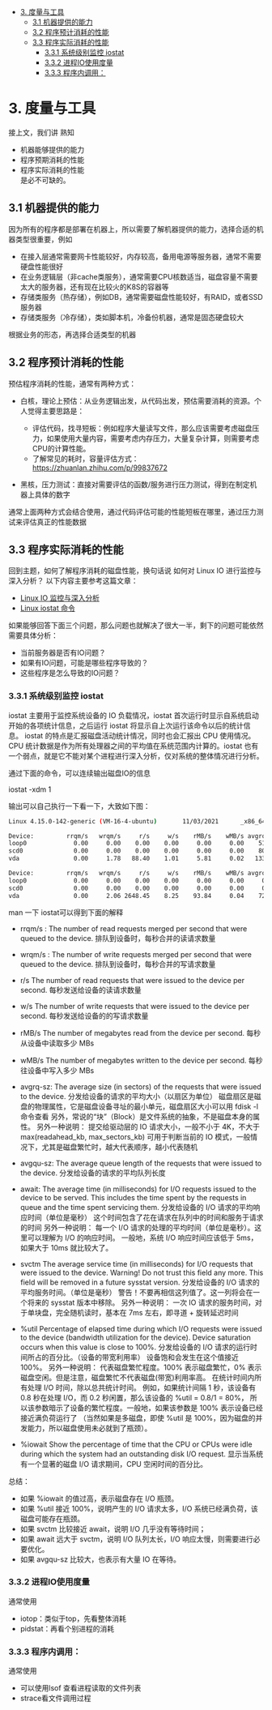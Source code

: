 <!-- TOC -->

- [3. 度量与工具](#3-度量与工具)
    - [3.1 机器提供的能力](#31-机器提供的能力)
    - [3.2 程序预计消耗的性能](#32-程序预计消耗的性能)
    - [3.3 程序实际消耗的性能](#33-程序实际消耗的性能)
        - [3.3.1 系统级别监控 iostat](#331-系统级别监控-iostat)
        - [3.3.2 进程IO使用度量](#332-进程io使用度量)
        - [3.3.3 程序内调用：](#333-程序内调用)

<!-- /TOC -->

# 3. 度量与工具

接上文，我们讲 熟知
 - 机器能够提供的能力
 - 程序预期消耗的性能
 - 程序实际消耗的性能  
是必不可缺的。

## 3.1 机器提供的能力
因为所有的程序都是部署在机器上，所以需要了解机器提供的能力，选择合适的机器类型很重要，例如
 - 在接入层通常需要网卡性能较好，内存较高，备用电源等服务器，通常不需要硬盘性能很好
 - 在业务逻辑层（非cache类服务），通常需要CPU核数适当，磁盘容量不需要太大的服务器，还有现在比较火的K8S的容器等
 - 存储类服务（热存储），例如DB，通常需要磁盘性能较好，有RAID，或者SSD服务器
 - 存储类服务（冷存储），类如脚本机，冷备份机器，通常是固态硬盘较大

根据业务的形态，再选择合适类型的机器

## 3.2 程序预计消耗的性能

预估程序消耗的性能，通常有两种方式：
 - 白核，理论上预估：从业务逻辑出发，从代码出发，预估需要消耗的资源。个人觉得主要思路是：
    - 评估代码，找寻短板：例如程序大量读写文件，那么应该需要考虑磁盘压力，如果使用大量内容，需要考虑内存压力，大量复杂计算，则需要考虑CPU的计算性能。
    - 了解常见的耗时，容量评估方式：https://zhuanlan.zhihu.com/p/99837672

- 黑核，压力测试：直接对需要评估的函数/服务进行压力测试，得到在制定机器上具体的数字

通常上面两种方式会结合使用，通过代码评估可能的性能短板在哪里，通过压力测试来评估真正的性能数据

## 3.3 程序实际消耗的性能

回到主题，如何了解程序消耗的磁盘性能，换句话说 如何对 Linux IO 进行监控与深入分析？
以下内容主要参考这篇文章：
- [Linux IO 监控与深入分析](https://jaminzhang.github.io/os/Linux-IO-Monitoring-and-Deep-Analysis/)
- [Linux iostat 命令](https://www.cnblogs.com/sparkdev/p/10427049.html)

如果能够回答下面三个问题，那么问题也就解决了很大一半，剩下的问题可能依然需要具体分析：
 - 当前服务器是否有IO问题？
 - 如果有IO问题，可能是哪些程序导致的？
 - 这些程序是怎么导致的IO问题？

### 3.3.1 系统级别监控 iostat


iostat 主要用于监控系统设备的 IO 负载情况，iostat 首次运行时显示自系统启动开始的各项统计信息，之后运行 iostat 将显示自上次运行该命令以后的统计信息。
iostat 的特点是汇报磁盘活动统计情况，同时也会汇报出 CPU 使用情况。CPU 统计数据是作为所有处理器之间的平均值在系统范围内计算的。iostat 也有一个弱点，就是它不能对某个进程进行深入分析，仅对系统的整体情况进行分析。

通过下面的命令，可以连续输出磁盘IO的信息

iostat -xdm 1

输出可以自己执行一下看一下，大致如下图：
```bash
Linux 4.15.0-142-generic (VM-16-4-ubuntu)       11/03/2021      _x86_64_        (1 CPU)

Device:         rrqm/s   wrqm/s     r/s     w/s    rMB/s    wMB/s avgrq-sz avgqu-sz   await r_await w_await  svctm  %util
loop0             0.00     0.00    0.00    0.00     0.00     0.00    51.46     0.00    0.50    0.50    0.00   0.08   0.00
scd0              0.00     0.00    0.00    0.00     0.00     0.00    80.89     0.00    0.24    0.24    0.00   0.18   0.00
vda               0.00     1.78   88.40    1.01     5.81     0.02   133.38     0.05    1.15    1.13    2.57   0.60   5.37

Device:         rrqm/s   wrqm/s     r/s     w/s    rMB/s    wMB/s avgrq-sz avgqu-sz   await r_await w_await  svctm  %util
loop0             0.00     0.00    0.00    0.00     0.00     0.00     0.00     0.00    0.00    0.00    0.00   0.00   0.00
scd0              0.00     0.00    0.00    0.00     0.00     0.00     0.00     0.00    0.00    0.00    0.00   0.00   0.00
vda               0.00     2.06 2648.45    8.25    93.84     0.04    72.37     5.11    2.30    2.30    4.00   0.31  81.65

```


man 一下 iostat可以得到下面的解释

 - rrqm/s : The number of read requests merged per second that were queued to the device.
	 排队到设备时，每秒合并的读请求数量

 - wrqm/s :  The number of write requests merged per second that were queued to the device.
         排队到设备时，每秒合并的写请求数量
 - r/s
       The number of read requests that were issued to the device per second.
	 每秒发送给设备的读请求数量

 - w/s The number of write requests that were issued to the device per second.
	 每秒发送给设备的的写请求数量

 - rMB/s The number of megabytes read from the device per second. 每秒从设备中读取多少 MBs 

 - wMB/s The number of megabytes written to the device per second. 每秒往设备中写入多少 MBs
 
 - avgrq-sz: The average size (in sectors) of the requests that were issued to the device.
	分发给设备的请求的平均大小（以扇区为单位）
	磁盘扇区是磁盘的物理属性，它是磁盘设备寻址的最小单元，磁盘扇区大小可以用 fdisk -l 命令查看
	另外，常说的“块”（Block）是文件系统的抽象，不是磁盘本身的属性。
	另外一种说明：
	提交给驱动层的 IO 请求大小，一般不小于 4K，不大于 max(readahead_kb, max_sectors_kb)
	可用于判断当前的 IO 模式，一般情况下，尤其是磁盘繁忙时，越大代表顺序，越小代表随机
	 
 - avgqu-sz: The average queue length of the requests that were issued to the device.
	分发给设备的请求的平均队列长度

 - await: The average time (in milliseconds) for I/O requests issued to the device to be served. 
	This includes the time spent by the requests in queue and the time spent servicing them.
	分发给设备的 I/O 请求的平均响应时间（单位是毫秒）
	这个时间包含了花在请求在队列中的时间和服务于请求的时间
	另外一种说明：
	每一个 I/O 请求的处理的平均时间（单位是毫秒）。这里可以理解为 I/O 的响应时间。
	一般地，系统 I/O 响应时间应该低于 5ms，如果大于 10ms 就比较大了。

 - svctm
	The average service time (in milliseconds) for I/O requests that were issued to the device. 
	Warning! Do not trust this field any more. This field will be removed in a future sysstat version.
	分发给设备的 I/O 请求的平均服务时间。（单位是毫秒）
	警告！不要再相信这列值了。这一列将会在一个将来的 sysstat 版本中移除。
	另外一种说明：
	一次 IO 请求的服务时间，对于单块盘，完全随机读时，基本在 7ms 左右，即寻道 + 旋转延迟时间
	
 - %util
	Percentage of elapsed time during which I/O requests were issued to the device 
	(bandwidth utilization for the device). Device saturation occurs when this value is close to 100%.
	 分发给设备的 I/O 请求的运行时间所占的百分比。（设备的带宽利用率）
	 设备饱和会发生在这个值接近 100%。
	 另外一种说明：
	 代表磁盘繁忙程度。100% 表示磁盘繁忙，0% 表示磁盘空闲。但是注意，磁盘繁忙不代表磁盘(带宽)利用率高。
	 在统计时间内所有处理 I/O 时间，除以总共统计时间。
	 例如，如果统计间隔 1 秒，该设备有 0.8 秒在处理 I/O，而 0.2 秒闲置，那么该设备的 %util = 0.8/1 = 80%，
	 所以该参数暗示了设备的繁忙程度。一般地，如果该参数是 100% 表示设备已经接近满负荷运行了
	 （当然如果是多磁盘，即使 %util 是 100%，因为磁盘的并发能力，所以磁盘使用未必就到了瓶颈）。

 - %iowait
	Show the percentage of time that the CPU or CPUs were idle during 
	which the system had an outstanding disk I/O request.
	 显示当系统有一个显著的磁盘 I/O 请求期间，CPU 空闲时间的百分比。

总结：

 - 如果 %iowait 的值过高，表示磁盘存在 I/O 瓶颈。
 - 如果 %util 接近 100%，说明产生的 I/O 请求太多，I/O 系统已经满负荷，该磁盘可能存在瓶颈。
 - 如果 svctm 比较接近 await，说明 I/O 几乎没有等待时间；
 - 如果 await 远大于 svctm，说明 I/O 队列太长，I/O 响应太慢，则需要进行必要优化。
 - 如果 avgqu-sz 比较大，也表示有大量 IO 在等待。

### 3.3.2 进程IO使用度量

通常使用 
 - iotop：类似于top，先看整体消耗 
 - pidstat：再看个别进程的消耗
 

### 3.3.3 程序内调用：
通常使用
 - 可以使用lsof 查看进程读取的文件列表
 - strace看文件调用过程
 